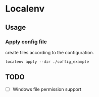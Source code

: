 # Localenv

## Usage

### Apply config file

create files according to the configuration. 
```
localenv apply --dir ./coffig_example
```

## TODO

* [ ] Windows file permission support
